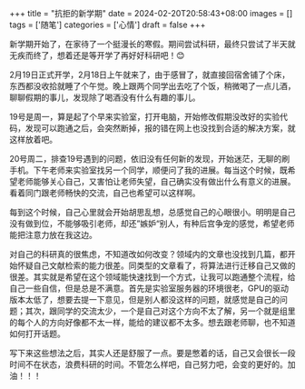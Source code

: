 +++
title = "抗拒的新学期"
date = 2024-02-20T20:58:43+08:00
images = []
tags = ['随笔']
categories = ['心情']
draft = false
+++

新学期开始了，在家待了一个挺漫长的寒假。期间尝试科研，最终只尝试了半天就无疾而终了，想着还是等开学了再好好科研吧！😊

2月19日正式开学，2月18日上午就来了，由于感冒了，就直接回宿舍铺了个床，东西都没收拾就睡了个午觉。晚上跟两个同学出去吃了个饭，稍微喝了一点儿酒，聊聊假期的事儿，发现除了喝酒没有什么有趣的事儿。

19号是周一，算是起了个早来实验室，打开电脑，开始修改假期没改好的实验代码，发现可以跑通之后，会突然断掉，报的错在网上也没找到合适的解决方案，就这样放着吧。

20号周二，排查19号遇到的问题，依旧没有任何新的发现，开始迷茫，无聊的刷手机。下午老师来实验室找另一个同学，顺便问了我的进展。每当这个时候，既希望老师能够关心自己，又害怕让老师失望，自己确实没有做出什么有意义的进展。看着同门跟老师畅快的交流，自己也希望可以这样啊。

每到这个时候，自己心里就会开始胡思乱想，总感觉自己的心眼很小。明明是自己没有做到位，不能够吸引老师，却还”嫉妒“别人，有种后宫争宠的感觉，希望老师能把注意力放在我这边。

对自己的科研真的很焦虑，不知道改如何改变？领域内的文章也没找到几篇，都开始怀疑自己文献检索的能力很差。同类型的文章看了，将算法进行迁移自己又做的很差。其实就是希望在这个领域能快速找到一个方式，让我可以跑通整个流程，给自己一些自信，但是总是不满意。首先是实验室服务器的环境很老，GPU的驱动版本太低了，想要去提一下意见，但是别人都没这样的问题，就感觉是自己的问题；其次，跟同学的交流太少，一个是自己对这个方向不太了解，另一个就是组里的每个人的方向好像都不太一样，能给的建议都不太多。想去跟老师聊，也不知道如何打开话题。

写下来这些想法之后，其实人还是舒服了一点。要是憋着的话，自己又会很长一段时间不在状态，浪费科研的时间。不管怎么样吧，自己努力吧，会变的更好的。加油！！！